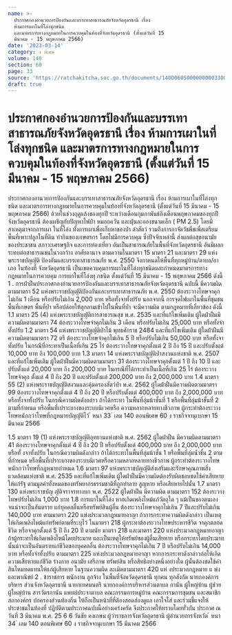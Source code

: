 ```yaml
---
name: >-
  ประกาศกองอำนวยการป้องกันและบรรเทาสาธารณภัยจังหวัดอุดรธานี เรื่อง
  ห้ามการเผาในที่โล่งทุกชนิด
  และมาตรการทางกฎหมายในการควบคุมในท้องที่จังหวัดอุดรธานี (ตั้งแต่วันที่ 15
  มีนาคม - 15 พฤษภาคม 2566)
date: '2023-03-14'
category: ง พิเศษ
volume: 140
section: 60
page: 33
source: 'https://ratchakitcha.soc.go.th/documents/140D060S0000000003300.pdf'
draft: true
---
```


# ประกาศกองอำนวยการป้องกันและบรรเทาสาธารณภัยจังหวัดอุดรธานี เรื่อง ห้ามการเผาในที่โล่งทุกชนิด และมาตรการทางกฎหมายในการควบคุมในท้องที่จังหวัดอุดรธานี (ตั้งแต่วันที่ 15 มีนาคม - 15 พฤษภาคม 2566)

ประกาศกองอานวยการป้องกันและบรรเทาสาธารณภัยจังหวัดอุดรธานี เรื่อง ห้ามการเผาในที่โล่งทุกชนิด และมาตรการทางกฎหมายในการควบคุมในท้องที่จังหวัดอุดรธานี (ตั้งแต่วันที่ 15 มีนาคม - 15 พฤษภาคม 2566) ด้วยในช่วงฤดูแล้งของทุกปี ระหว่างเดือนกุมภาพันธ์ถึงเดือนพฤษภาคมของทุกปี จังหวัดอุดรธานี ต้องเผชิญกับปัญหาไฟป่า หมอกควัน และฝุ่นละอองขนาดเล็ก ( PM 2.5) โดยมีสาเหตุมาจากการเผา ในที่โล่ง ทั้งการเผาเพื่อเก็บหาของป่า ล่าสัตว์ รวมถึงการกาจัดวัชพืชเพื่อเตรียมพื้นที่เพาะปลูกในที่ดิน ทำกินของเกษตรกร โดยไม่มีการควบคุม ซึ่งปัจจัยเหล่านี้ ส่งผลต่อสุขอนามัยของประชาชน สภาวะเศรษฐกิจ และการท่องเที่ยว อันเป็นสาธารณภัยในพื้นที่จังหวัดอุดรธานี อันมีผลกระทบต่อสาธารณชนในวงกว้าง อาศัยอานาจ ตามความในมาตรา 15 มาตรา 21 และมาตรา 29 แห่งพระราชบัญญัติ ป้องกันและบรรเทาสาธารณภัย พ.ศ. 2550 จึงกาหนดให้พื้นที่ทุกหมู่บ้าน/ตาบล/อาเภอ ในท้องที่ จังหวัดอุดรธานี เป็นเขตควบคุมการเผาในที่โล่งทุกชนิดและกำหนดมาตรการทางกฎหมายในการควบคุม การเผาในที่โล่งทุ กชนิด ตั้งแต่วันที่ 15 มีนาคม - 15 พฤษภาคม 2566 ดังนี้ 1 . การฝ่าฝืนประกาศกองอำนวยการป้องกันและบรรเทาสาธารณภัยจังหวัดอุดรธานี ฉบับนี้ มีความผิดตามมาตรา 52 แห่งพระราชบัญญัติป้องกันและบรรเทาสาธารณภัย พ.ศ. 2550 ต้องระวางโทษจาคุกไม่เกิน 1 เดือน หรือปรับไม่เกิน 2,000 บาท หรือทั้งจาทั้งปรับ นอกจากนี้ การจุดไฟเผาในพื้นที่ชุมชน พื้นที่เกษตร พื้นที่ป่า หรือปล่อยให้ลุกลามเข้าไปในพื้นที่ป่า จะมีความผิด ตามกฎหมายที่เกี่ยวข้อง ดังนี้ 1.1 มาตรา 25 (4) แห่งพระราชบัญญัติการสาธารณสุข พ.ศ. 2535 และที่แก้ไขเพิ่มเติม ผู้ใดฝ่าฝืนมีความผิดตามมาตรา 74 ต้องระวางโทษจำคุกไม่เกิน 3 เดือน หรือปรับไม่เกิน 25,000 บาท หรือทั้งจำทั้งปรับ 1.2 มาตรา 54 แห่งพระราชบัญญัติป่าไม้ พุทธศักราช 2484 และที่แก้ไขเพิ่มเติม ผู้ใดฝ่าฝืนมีความผิดตามมาตรา 72 ตรี ต้องระวางโทษจำคุกไม่เกิน 5 ปี หรือปรับไม่เกิน 50,000 บาท หรือทั้งจาทั้งปรับ ในกรณีที่กระทาเป็นเนื้อที่เกิน 25 ไร่ ต้องระวางโทษจาคุกตั้งแต่ 2 ปี ถึง 15 ปี และปรับตั้งแต่ 10,000 บาท ถึง 100,000 บาท 1.3 มาตรา 14 แห่งพระราชบัญญัติป่าสงวนแห่งชาติ พ.ศ. 2507 และที่แก้ไขเพิ่มเติม ผู้ใดฝ่าฝืนมีความผิดตามมาตรา 31 ต้องระวางโทษจาคุกตั้งแต่ 1 ปี ถึง 10 ปี และปรับตั้งแต่ 20,000 บาท ถึง 200,000 บาท ในกรณีที่ได้กระทำเป็นเนื้อที่เกิน 25 ไร่ ต้องระวางโทษจำคุก ตั้งแต่ 4 ปี ถึง 20 ปี และปรับตั้งแต่ 200,000 บาท ถึง 2,000,000 บาท 1.4 มาตรา 55 (2) แห่งพระราชบัญญัติสงวนและคุ้มครองสัตว์ป่า พ.ศ. 2562 ผู้ใดฝ่าฝืนมีความผิดตามมาตรา 99 ต้องระวางโทษจาคุกตั้งแต่ 4 ปี ถึง 20 ปี หรือปรับตั้งแต่ 400,000 บาท ถึง 2,000,000 บาท หรือทั้งจาทั้งปรับ ในกรณีความผิดดังกล่าว ถ้าได้กระทา ในพื้นที่ลุ่มน้าชั้นที่ 1 หรือพื้นที่ลุ่มน้าชั้นที่ 2 ตามที่กำหนด หรือพื้นที่เปราะบางของระบบนิเวศหรือ ความหลากหลายทางชีวภาพ ผู้กระทำต้องระวางโทษหนักกว่าโทษที่กฎหมายบัญญัติไว้ ้ หนา 33 ่ เลม 140 ตอนพิเศษ 60 ง ราชกิจจานุเบกษา 15 มีนาคม 2566

1.5 มาตรา 19 (1) แห่งพระราชบัญญัติอุทยานแห่งชาติ พ.ศ. 2562 ผู้ใดฝ่าฝืน มีความผิดตามมาตรา 41 ต้องระวางโทษจาคุกตั้งแต่ 4 ปี ถึง 20 ปี หรือปรับตั้งแต่ 400,000 บาท ถึง 2,000,000 บาท หรือทั้ งจาทั้งปรับ ในกรณีความผิดดังกล่าว ถ้าได้กระทาในพื้นที่ลุ่มน้าชั้น 1 หรือพื้นที่ลุ่มน้ำชั้น 2 ตามที่กำหนด หรือพื้นที่เปราะบางของระบบนิเวศหรือความหลากหลายทางชีวภาพ ผู้กระทำต้องระวางโทษหนักกว่าโทษที่กฎหมายกำหนด 1.6 มาตรา 97 แห่งพระราชบัญญัติส่งเสริมและรักษาคุณภาพสิ่งแวดล้อมแห่งชาติ พ.ศ. 2535 และที่แก้ไขเพิ่มเติม ผู้ใดฝ่าฝืนมีความผิดต้องรับผิดชอบชดใช้ค่าเสียหายให้แก่รัฐ ตามมูลค่าทั้งหมดของทรัพยากรธรรมชาติที่ถูกทำลาย สูญหาย หรือเสียหายไปนั้น 1.7 มาตรา 130 แห่งพระราชบัญ ญัติจราจรทางบก พ.ศ. 2522 ผู้ใดฝ่าฝืน มีความผิด ตามมาตรา 152 ต้องระวางโทษปรับไม่เกิน 1,000 บาท 1.8 การเผาในที่โล่ง หากเกิดเพลิงไหม้แก่วัตถุใด ๆ แม้เป็นของตนเอง จนน่าจะเป็นอันตราย แก่บุคคลอื่นหรือทรัพย์สินผู้อื่น ต้องระวางโทษจาคุกไม่เกิน 7 ปีและปรับไม่เกิน 140,000 บาท ตามมาตรา 220 แห่งประมวลกฎหมายอาญา ถ้าการกระทาความผิดดังกล่าว เป็นเหตุให้เกิดเพลิงไหม้แก่ทรัพย์ตามที่ระบุไว้ ในมาตรา 218 ผู้กระทาต้องระวางโทษประหารชีวิต จาคุกตลอดชีวิต หรือจาคุกตั้งแต่ 5 ปี ถึง 20 ปี ตามนัย มาตรา 218 และมาตรา 220 แห่งประมวลกฎหมายอาญา ถ้าผู้กระทาให้เกิดเพลิงไหม้โดยประมาท และเป็นเหตุให้ทรัพย์ของผู้อื่นเสียหาย หรือกระทาโดยประมาทนั้นน่าจะเป็นอันตรายแก่ชีวิตของบุคคลอื่น ต้องระวางโทษจาคุกไม่เกิน 7 ปี หรือปรับไม่เกิน 14,000 บาท หรือทั้งจำทั้งปรับ ตามมาตรา 225 แห่งประมวลกฎหมายอาญา หากการกระทาดังกล่าวก่อให้เกิดความเสียหายแก่ชีวิต ร่างกาย อนามัย เสรีภาพ ทรัพย์สิน หรือสิทธิอย่างหนึ่งอย่างใด ผู้นั้นต้องชดใช้ค่าสินไหมทดแทนให้แก่ผู้เสียหาย ในฐานความผิด ละเมิดตามมาตรา 420 แห่ งประมวลกฎหมาย แ พ่งและพาณิชย์ 2 . ข้าราชการ พนักงาน ลูกจ้าง ในพื้นที่จังหวัดอุดรธานี ทุกคน ทุกสังกัด นายกองค์การบริหาร ส่วนจังหวัดอุดรธานี นายกเทศมนตรี นายกองค์การบริหารส่วนตาบล กานัน ผู้ใหญ่บ้าน ผู้ช่วยผู้ใหญ่บ้าน สารวัตรกานัน แพทย์ประจาตาบล คณะกรรมการหมู่บ้าน คณะกรรมการชุมชน และสมาชิกสภาองค์กร ปกครองส่วนท้องถิ่น ให้ถือเป็นหน้าที่ที่ต้องสอดส่องดูแล เอาใจใส่ และร่วมชี้แจงให้ประชาชนในท้องที่ ปฏิบัติตามประกาศฉบับนี้อย่างเคร่งครัด จึงประกาศให้ทราบโดยทั่วกัน ประกาศ ณ วันที่ 3 มีนาคม พ.ศ. 25 6 6 วันชัย คงเกษม ผู้ว่าราชการจังหวัดอุดรธานี ผู้อำนวยการจังหวัด ้ หนา 34 ่ เลม 140 ตอนพิเศษ 60 ง ราชกิจจานุเบกษา 15 มีนาคม 2566
